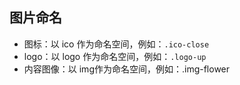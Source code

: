 ## 图片命名
* 图标：以 ico 作为命名空间，例如：`.ico-close `
* logo：以 logo 作为命名空间，例如：`.logo-up` 
* 内容图像：以 img作为命名空间，例如：.img-flower